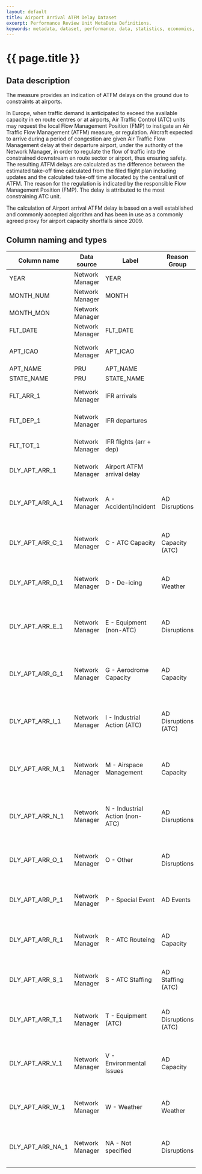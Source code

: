 ```yaml
---
layout: default
title: Airport Arrival ATFM Delay Dataset
excerpt: Performance Review Unit MetaData Definitions.
keywords: metadata, dataset, performance, data, statistics, economics, air transport, flights, europe, cost efficiency
---
```

# {{ page.title }}

## Data description
<p>The measure provides an indication of ATFM delays on the ground due to constraints at airports.</p>

<p>In Europe, when traffic demand is anticipated to exceed the available capacity in en route centres or at airports, Air Traffic Control (ATC) units may request the local Flow Management Position (FMP) to instigate an Air Traffic Flow Management (ATFM) measure, or regulation. Aircraft expected to arrive during a period of congestion are given Air Traffic Flow Management delay at their departure airport, under the authority of the Network Manager, in order to regulate the flow of traffic into the constrained downstream en route sector or airport, thus ensuring safety. The resulting ATFM delays are calculated as the difference between the estimated take-off time calculated from the filed flight plan including updates and the calculated take-off time allocated by the central unit of ATFM. The reason for the regulation is indicated by the responsible Flow Management Position (FMP). The delay is attributed to the most constraining ATC unit.</p>

<p>The calculation of Airport arrival ATFM delay is based on a well established and commonly accepted algorithm and has been in use as a commonly agreed proxy for airport capacity shortfalls since 2009.</p>

## Column naming and types

| Column name      | Data source     | Label                           | Reason Group         | Column description                                                                    | Example     |
|------------------|-----------------|---------------------------------|----------------------|---------------------------------------------------------------------------------------|-------------|
| YEAR             | Network Manager | YEAR                            |                      | Reference year                                                                        | 2015        |
| MONTH_NUM        | Network Manager | MONTH                           |                      | Month (numeric)                                                                       | 2           |
| MONTH_MON        | Network Manager |                                 |                      | Month (3-letter code)                                                                 | FEB         |
| FLT_DATE         | Network Manager | FLT_DATE                        |                      | Date of the flight                                                                    | 11/02/2015  |
| APT_ICAO         | Network Manager | APT_ICAO                        |                      | ICAO 4-letter airport designator                                                      | LSGG        |
| APT_NAME         | PRU             | APT_NAME                        |                      | Airport name                                                                          | Geneva      |
| STATE_NAME       | PRU             | STATE_NAME                      |                      |                                                                                       | Switzerland |
| FLT_ARR_1        | Network Manager | IFR arrivals                    |                      | Number of IFR arrivals (source:NM)                                                    | 221         |
| FLT_DEP_1        | Network Manager | IFR departures                  |                      | Number of IFR departures (source:NM)                                                  | 208         |
| FLT_TOT_1        | Network Manager | IFR flights (arr + dep)         |                      | Number total IFR movements (source:NM)                                                | 429         |
| DLY_APT_ARR_1    | Network Manager | Airport ATFM arrival delay      |                      | Minutes of airport arrival ATFM delay                                                 | 1312        |
| DLY_APT_ARR_A_1  | Network Manager | A - Accident/Incident           | AD Disruptions       | Minutes of airport arrival ATFM delay with delay code A - Accident/Incident           | 0           |
| DLY_APT_ARR_C_1  | Network Manager | C - ATC Capacity                | AD Capacity (ATC)    | Minutes of airport arrival ATFM delay with delay code C - ATC Capacity                | 0           |
| DLY_APT_ARR_D_1  | Network Manager | D - De-icing                    | AD Weather           | Minutes of airport arrival ATFM delay with delay code D - De-icing                    | 0           |
| DLY_APT_ARR_E_1  | Network Manager | E - Equipment (non-ATC)         | AD Disruptions       | Minutes of airport arrival ATFM delay with delay code E - Equipment (non-ATC)         | 0           |
| DLY_APT_ARR_G_1  | Network Manager | G - Aerodrome Capacity          | AD Capacity          | Minutes of airport arrival ATFM delay with delay code G - Aerodrome Capacity          | 0           |
| DLY_APT_ARR_I_1  | Network Manager | I - Industrial Action (ATC)     | AD Disruptions (ATC) | Minutes of airport arrival ATFM delay with delay code I - Industrial Action (ATC)     | 0           |
| DLY_APT_ARR_M_1  | Network Manager | M - Airspace Management         | AD Capacity          | Minutes of airport arrival ATFM delay with delay code M - Airspace Management         | 0           |
| DLY_APT_ARR_N_1  | Network Manager | N - Industrial Action (non-ATC) | AD Disruptions       | Minutes of airport arrival ATFM delay with delay code N - Industrial Action (non-ATC) | 0           |
| DLY_APT_ARR_O_1  | Network Manager | O - Other                       | AD Disruptions       | Minutes of airport arrival ATFM delay with delay code O - Other                       | 0           |
| DLY_APT_ARR_P_1  | Network Manager | P - Special Event               | AD Events            | Minutes of airport arrival ATFM delay with delay code P - Special Event               | 0           |
| DLY_APT_ARR_R_1  | Network Manager | R - ATC Routeing                | AD Capacity          | Minutes of airport arrival ATFM delay with delay code R - ATC Routeing                | 0           |
| DLY_APT_ARR_S_1  | Network Manager | S - ATC Staffing                | AD Staffing (ATC)    | Minutes of airport arrival ATFM delay with delay code S - ATC Staffing                | 1312        |
| DLY_APT_ARR_T_1  | Network Manager | T - Equipment (ATC)             | AD Disruptions (ATC) | Minutes of airport arrival ATFM delay with delay code T - Equipment (ATC)             | 0           |
| DLY_APT_ARR_V_1  | Network Manager | V - Environmental Issues        | AD Capacity          | Minutes of airport arrival ATFM delay with delay code V - Environmental Issues        | 0           |
| DLY_APT_ARR_W_1  | Network Manager | W - Weather                     | AD Weather           | Minutes of airport arrival ATFM delay with delay code W - Weather                     | 0           |
| DLY_APT_ARR_NA_1 | Network Manager | NA - Not specified              | AD Disruptions       | Minutes of airport arrival ATFM delay with delay code NA - Not specified              | 0           |
